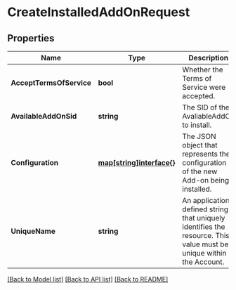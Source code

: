 # CreateInstalledAddOnRequest

## Properties

Name | Type | Description | Notes
------------ | ------------- | ------------- | -------------
**AcceptTermsOfService** | **bool** | Whether the Terms of Service were accepted. | 
**AvailableAddOnSid** | **string** | The SID of the AvaliableAddOn to install. | 
**Configuration** | [**map[string]interface{}**](.md) | The JSON object that represents the configuration of the new Add-on being installed. | [optional] 
**UniqueName** | **string** | An application-defined string that uniquely identifies the resource. This value must be unique within the Account. | [optional] 

[[Back to Model list]](../README.md#documentation-for-models) [[Back to API list]](../README.md#documentation-for-api-endpoints) [[Back to README]](../README.md)


